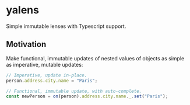 # yalens

Simple immutable lenses with Typescript support.

## Motivation

Make functional, immutable updates of nested values of objects as simple as imperative, mutable updates:

```typescript
// Imperative, update in-place.
person.address.city.name = "Paris";

// Functional, immutable update, with auto-complete.
const newPerson = on(person).address.city.name._.set("Paris");
```

